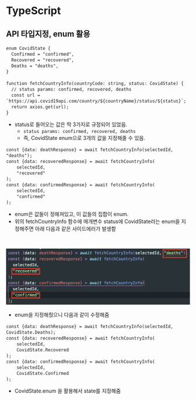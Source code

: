 # TypeScript

## API 타입지정, enum 활용

```TS
enum CovidState {
  Confirmed = "confirmed",
  Recovered = "recovered",
  Deaths = "deaths",
}

function fetchCountryInfo(countryCode: string, status: CovidState) {
  // status params: confirmed, recovered, deaths
  const url = `https://api.covid19api.com/country/${countryName}/status/${status}`;
  return axios.get(url);
}
```

- status로 들어오는 값은 딱 3가지로 규정되어 있었음.
  - `status params: confirmed, recovered, deaths`
  - 즉, CovidState enum으로 3개의 값을 지정해줄 수 있음.

```TS
const {data: deathResponse} = await fetchCountryInfo(selectedId, "deaths");
const {data: recoveredResponse} = await fetchCountryInfo(
    selectedId,
    "recovered"
);
const {data: confirmedResponse} = await fetchCountryInfo(
    selectedId,
    "confirmed"
);
```

- enum은 값들이 정해져있고, 이 값들의 집합이 enum.
- 위의 fetchCountryInfo 함수에 매개변수 status에 CovidState라는 enum을 지정해주면 아래 다음과 같은 사이드에러가 발생함

<br>

![사이드이펙트에러](../screen/side-effect%20error.png)

- enum을 지정해줬으니 다음과 같이 수정해줌

```TS
const {data: deathResponse} = await fetchCountryInfo(selectedId, CovidState.Deaths);
const {data: recoveredResponse} = await fetchCountryInfo(
    selectedId,
    CovidState.Recovered
);
const {data: confirmedResponse} = await fetchCountryInfo(
    selectedId,
    CovidState.Confirmed
);
```

- CovidState.enum 을 활용해서 state를 지정해줌
